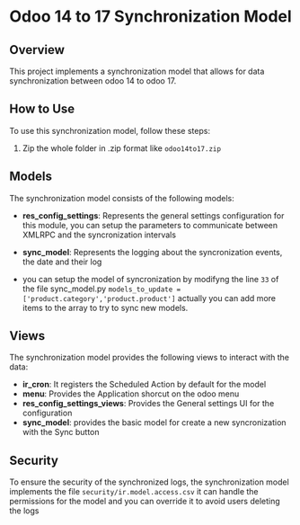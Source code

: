 # Odoo 14 to 17 Synchronization Model

## Overview

This project implements a synchronization model that allows for data synchronization between odoo 14 to odoo 17.

## How to Use

To use this synchronization model, follow these steps:

1. Zip the whole folder in .zip format like `odoo14to17.zip`

## Models

The synchronization model consists of the following models:

- **res_config_settings**: Represents the general settings configuration for this module, you can setup the parameters to communicate between XMLRPC and the syncronization intervals
- **sync_model**: Represents the logging about the syncronization events, the date and their log

- you can setup the model of syncronization by modifyng the line `33` of the file sync_model.py
  `models_to_update = ['product.category','product.product']` actually you can add more items to the array to try to sync new models.

## Views

The synchronization model provides the following views to interact with the data:

- **ir_cron**: It registers the Scheduled Action by default for the model
- **menu**: Provides the Application shorcut on the odoo menu
- **res_config_settings_views**: Provides the General settings UI for the configuration
- **sync_model**: provides the basic model for create a new syncronization with the Sync button

## Security

To ensure the security of the synchronized logs, the synchronization model implements the file `security/ir.model.access.csv` it can handle the permissions for the model and you can override it to avoid users deleting the logs
